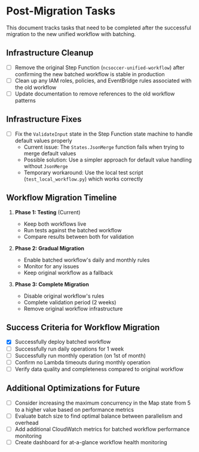 # Post-Migration Tasks

This document tracks tasks that need to be completed after the successful migration to the new unified workflow with batching.

## Infrastructure Cleanup

- [ ] Remove the original Step Function (`ncsoccer-unified-workflow`) after confirming the new batched workflow is stable in production
- [ ] Clean up any IAM roles, policies, and EventBridge rules associated with the old workflow
- [ ] Update documentation to remove references to the old workflow patterns

## Infrastructure Fixes

- [ ] Fix the `ValidateInput` state in the Step Function state machine to handle default values properly
  - Current issue: The `States.JsonMerge` function fails when trying to merge default values
  - Possible solution: Use a simpler approach for default value handling without `JsonMerge`
  - Temporary workaround: Use the local test script (`test_local_workflow.py`) which works correctly

## Workflow Migration Timeline

1. **Phase 1: Testing** (Current)
   - Keep both workflows live
   - Run tests against the batched workflow
   - Compare results between both for validation

2. **Phase 2: Gradual Migration**
   - Enable batched workflow's daily and monthly rules
   - Monitor for any issues
   - Keep original workflow as a fallback

3. **Phase 3: Complete Migration**
   - Disable original workflow's rules
   - Complete validation period (2 weeks)
   - Remove original workflow infrastructure

## Success Criteria for Workflow Migration

- [x] Successfully deploy batched workflow
- [ ] Successfully run daily operations for 1 week
- [ ] Successfully run monthly operation (on 1st of month)
- [ ] Confirm no Lambda timeouts during monthly operation
- [ ] Verify data quality and completeness compared to original workflow

## Additional Optimizations for Future

- [ ] Consider increasing the maximum concurrency in the Map state from 5 to a higher value based on performance metrics
- [ ] Evaluate batch size to find optimal balance between parallelism and overhead
- [ ] Add additional CloudWatch metrics for batched workflow performance monitoring
- [ ] Create dashboard for at-a-glance workflow health monitoring
